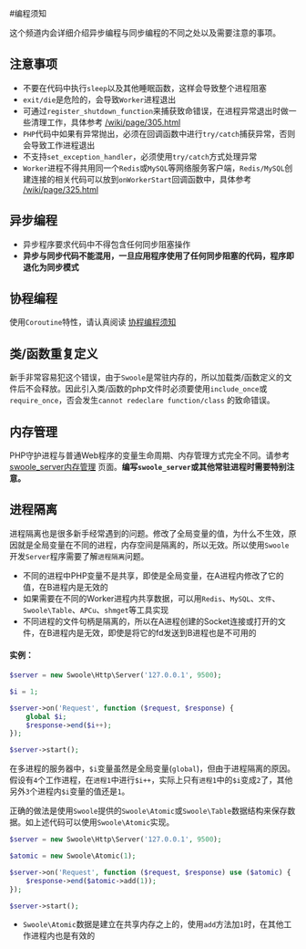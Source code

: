 #编程须知

这个频道内会详细介绍异步编程与同步编程的不同之处以及需要注意的事项。

注意事项
-----
* 不要在代码中执行`sleep`以及其他睡眠函数，这样会导致整个进程阻塞
* `exit/die`是危险的，会导致`Worker`进程退出
* 可通过`register_shutdown_function`来捕获致命错误，在进程异常退出时做一些清理工作，具体参考 [/wiki/page/305.html](/wiki/page/305.html)
* `PHP`代码中如果有异常抛出，必须在回调函数中进行`try/catch`捕获异常，否则会导致工作进程退出
* 不支持`set_exception_handler`，必须使用`try/catch`方式处理异常
* `Worker`进程不得共用同一个`Redis`或`MySQL`等网络服务客户端，`Redis/MySQL`创建连接的相关代码可以放到`onWorkerStart`回调函数中，具体参考 [/wiki/page/325.html](/wiki/page/325.html)

异步编程
-----
* 异步程序要求代码中不得包含任何同步阻塞操作
* **异步与同步代码不能混用，一旦应用程序使用了任何同步阻塞的代码，程序即退化为同步模式**

协程编程
----
使用`Coroutine`特性，请认真阅读 [协程编程须知](/wiki/page/851.html)

类/函数重复定义
----
新手非常容易犯这个错误，由于`Swoole`是常驻内存的，所以加载类/函数定义的文件后不会释放。因此引入类/函数的php文件时必须要使用`include_once`或`require_once`，否会发生`cannot redeclare function/class` 的致命错误。

内存管理
----
PHP守护进程与普通Web程序的变量生命周期、内存管理方式完全不同。请参考 [swoole_server内存管理](/wiki/page/p-zend_mm.html) 页面。__编写`swoole_server`或其他常驻进程时需要特别注意。__

进程隔离
----
进程隔离也是很多新手经常遇到的问题。修改了全局变量的值，为什么不生效，原因就是全局变量在不同的进程，内存空间是隔离的，所以无效。所以使用`Swoole`开发`Server`程序需要了解`进程隔离`问题。

* 不同的进程中PHP变量不是共享，即使是全局变量，在A进程内修改了它的值，在B进程内是无效的
* 如果需要在不同的Worker进程内共享数据，可以用`Redis`、`MySQL`、`文件`、`Swoole\Table`、`APCu`、`shmget`等工具实现
* 不同进程的文件句柄是隔离的，所以在A进程创建的Socket连接或打开的文件，在B进程内是无效，即使是将它的fd发送到B进程也是不可用的

#### 实例： ####

```php
$server = new Swoole\Http\Server('127.0.0.1', 9500);

$i = 1;

$server->on('Request', function ($request, $response) {
	global $i;
    $response->end($i++);
});

$server->start();
```

在多进程的服务器中，`$i`变量虽然是全局变量(`global`)，但由于进程隔离的原因。假设有`4`个工作进程，在`进程1`中进行`$i++`，实际上只有`进程1`中的`$i`变成`2`了，其他另外`3`个进程内`$i`变量的值还是`1`。

正确的做法是使用`Swoole`提供的`Swoole\Atomic`或`Swoole\Table`数据结构来保存数据。如上述代码可以使用`Swoole\Atomic`实现。

```php
$server = new Swoole\Http\Server('127.0.0.1', 9500);

$atomic = new Swoole\Atomic(1);

$server->on('Request', function ($request, $response) use ($atomic) {
    $response->end($atomic->add(1));
});

$server->start();
```

* `Swoole\Atomic`数据是建立在共享内存之上的，使用`add`方法加`1`时，在其他工作进程内也是有效的



